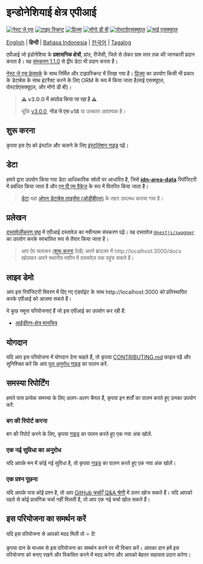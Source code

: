 <h1 align="">इन्डोनेशियाई क्षेत्र एपीआई</h1>

<p>
  <a href="https://nestjs.com"><img alt="नेस्ट जे एस" src="https://img.shields.io/badge/-NestJS-ea2845?style=flat-square&logo=nestjs&logoColor=white" /></a>
  <a href="https://www.typescriptlang.org"><img alt="टाइप स्क्रिप्ट" src="https://img.shields.io/badge/-TypeScript-007ACC?style=flat-square&logo=typescript&logoColor=white" /></a>
  <a href="https://www.prisma.io"><img alt="प्रिज्मा" src="https://img.shields.io/badge/-Prisma-1B222D?style=flat-square&logo=prisma&logoColor=white" /></a>
  <a href="https://www.mongodb.com"><img alt="मोंगो डी बी" src="https://img.shields.io/badge/-MongoDB-47A248?style=flat-square&logo=mongodb&logoColor=white" /></a>
  <a href="https://www.postgresql.org"><img alt="पोस्टग्रेएसक्यूएल" src="https://img.shields.io/badge/-PostgreSQL-657991?style=flat-square&logo=postgresql&logoColor=white" /></a>
  <a href="https://www.mysql.com"><img alt="माई एसक्यूएल" src="https://img.shields.io/badge/-MySQL-00688F?style=flat-square&logo=mysql&logoColor=white" /></a>
</p>

[English](../README.md) | **हिन्दी** | [Bahasa Indonesia](README_id.md) | [한국어](README_ko.md) | [Tagalog](README_tl.md)

एपीआई जो इंडोनेशिया के **प्रशासनिक क्षेत्रों**, प्रांत, रीजेंसी, जिले से लेकर ग्राम स्तर तक की जानकारी प्रदान करता है। यह [संस्करण 1.1.0](https://github.com/fityannugroho/idn-area/releases/tag/v1.1.0) से द्वीप डेटा भी प्रदान करता है।

[नेस्ट जे एस फ्रेमवर्क](https://nestjs.com) के साथ निर्मित और टाइपस्क्रिप्ट में लिखा गया है। [प्रिज्मा](https://www.prisma.io) का उपयोग किसी भी प्रकार के डेटाबेस के साथ इंटरैक्ट करने के लिए ORM के रूप में किया जाता है(माई एसक्यूएल, पोस्टग्रेएसक्यूएल, और मोंगो डी बी)।

> **⚠️ v3.0.0 में अपग्रेड किया जा रहा है ⚠️**
>
> चूंकि [v3.0.0](https://github.com/fityannugroho/idn-area/releases/tag/v3.0.0), **नोड जे एस v18** या उच्चतर आवश्यक है।

## शुरू करना

कृपया इस ऐप को इंस्टॉल और चलाने के लिए [इंस्टॉलेशन गाइड](installation.md) पढ़ें।

## डेटा

हमारे द्वारा उपयोग किया गया डेटा आधिकारिक स्रोतों पर आधारित है, जिसे [**idn-area-data**](https://github.com/fityannugroho/idn-area-data) रिपॉजिटरी में प्रबंधित किया जाता है और [एन पी एम पैकेज](https://www.npmjs.com/package/idn-area-data) के रूप में वितरित किया जाता है।

> [डेटा](https://github.com/fityannugroho/idn-area-data/tree/main/data) यहां [ओपन डेटाबेस लाइसेंस (ओडीबीएल)](https://github.com/fityannugroho/idn-area-data/blob/main/data/LICENSE.md) के तहत उपलब्ध कराया गया है।

## प्रलेखन

[दस्तावेज़ीकरण पृष्ठ](https://idn-area.up.railway.app/docs) में एपीआई दस्तावेज़ का नवीनतम संस्करण पढ़ें। यह दस्तावेज़ [`@nestjs/swagger`](https://docs.nestjs.com/openapi/introduction) का उपयोग करके स्वचालित रूप से तैयार किया जाता है।

> आप ऐप चलाकर ([शुरू करना](#शुरू-करना) देखें) अपने ब्राउज़र में http://localhost:3000/docs खोलकर अपने स्थानीय मशीन में दस्तावेज़ तक पहुंच सकते हैं।

## लाइव डेमो

आप इस रिपॉजिटरी विवरण में दिए गए एंडपॉइंट के साथ http://localhost:3000 को प्रतिस्थापित करके एपीआई को आज़मा सकते हैं।

ये कुछ नमूना परियोजनाएं हैं जो इस एपीआई का उपयोग कर रही हैं:

- [आईडीएन-क्षेत्र मानचित्र](https://github.com/fityannugroho/idn-area-map)

## योगदान

यदि आप इस परियोजना में योगदान देना चाहते हैं, तो कृपया [CONTRIBUTING.md](../CONTRIBUTING.md) फ़ाइल पढ़ें और सुनिश्चित करें कि आप [पुल अनुरोध गाइड](../CONTRIBUTING.md#submitting-a-pull-request) का पालन करें.

## समस्या रिपोर्टिंग

हमारे पास प्रत्येक समस्या के लिए अलग-अलग चैनल हैं, कृपया इन शर्तों का पालन करते हुए उनका उपयोग करें:

### बग की रिपोर्ट करना

बग की रिपोर्ट करने के लिए, कृपया [गाइड](../CONTRIBUTING.md#submitting-an-issue) का पालन करते हुए एक नया अंक खोलें.

### एक नई सुविधा का अनुरोध

यदि आपके मन में कोई नई सुविधा है, तो कृपया [गाइड](../CONTRIBUTING.md#submitting-an-issue) का पालन करते हुए एक नया अंक खोलें।

### एक प्रश्न पूछना

यदि आपके पास कोई प्रश्न है, तो आप [GitHub चर्चाएँ Q&A श्रेणी](https://github.com/fityannugroho/idn-area/discussions/categories/q-a) में उत्तर खोज सकते हैं। यदि आपको पहले से कोई प्रासंगिक चर्चा नहीं मिलती है, तो आप एक नई चर्चा खोल सकते हैं।

## इस परियोजना का समर्थन करें

यदि इस परियोजना से आपको मदद मिली तो ⭐️ दें!

कृपया दान के माध्यम से इस परियोजना का समर्थन करने पर भी विचार करें। आपका दान हमें इस परियोजना को बनाए रखने और विकसित करने में मदद करेगा और आपको बेहतर सहायता प्रदान करेगा।
